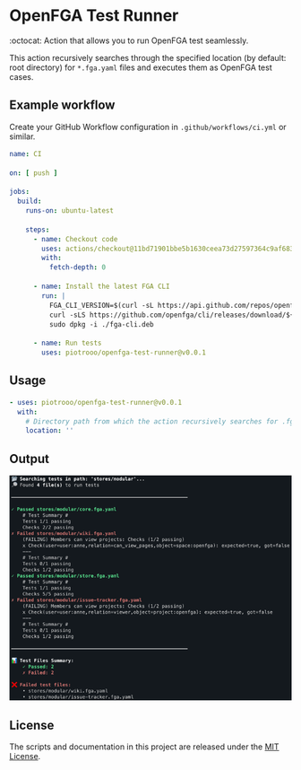 # OpenFGA Test Runner

:octocat: Action that allows you to run OpenFGA test seamlessly.

This action recursively searches through the specified location (by default: root directory) for `*.fga.yaml` files and
executes them as OpenFGA test cases.

## Example workflow

Create your GitHub Workflow configuration in `.github/workflows/ci.yml` or similar.

```yaml
name: CI

on: [ push ]

jobs:
  build:
    runs-on: ubuntu-latest

    steps:
      - name: Checkout code
        uses: actions/checkout@11bd71901bbe5b1630ceea73d27597364c9af683 # v4.2.2
        with:
          fetch-depth: 0

      - name: Install the latest FGA CLI
        run: |
          FGA_CLI_VERSION=$(curl -sL https://api.github.com/repos/openfga/cli/releases/latest | jq -r ".tag_name")
          curl -sLS https://github.com/openfga/cli/releases/download/${FGA_CLI_VERSION}/fga_${FGA_CLI_VERSION#v}_linux_amd64.deb -o fga-cli.deb
          sudo dpkg -i ./fga-cli.deb

      - name: Run tests
        uses: piotrooo/openfga-test-runner@v0.0.1
```

## Usage

```yaml
- uses: piotrooo/openfga-test-runner@v0.0.1
  with:
    # Directory path from which the action recursively searches for .fga.yaml test files (default: root directory)
    location: ''
```

## Output

<img src="asset/screenshot-1.png" alt="Sample output from the test runner" />

## License

The scripts and documentation in this project are released under the [MIT License](LICENSE).
